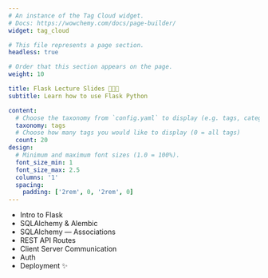 ```yaml
---
# An instance of the Tag Cloud widget.
# Docs: https://wowchemy.com/docs/page-builder/
widget: tag_cloud

# This file represents a page section.
headless: true

# Order that this section appears on the page.
weight: 10

title: Flask Lecture Slides 👩🏼‍🏫
subtitle: Learn how to use Flask Python

content:
  # Choose the taxonomy from `config.yaml` to display (e.g. tags, categories)
  taxonomy: tags
  # Choose how many tags you would like to display (0 = all tags)
  count: 20
design:
  # Minimum and maximum font sizes (1.0 = 100%).
  font_size_min: 1
  font_size_max: 2.5
  columns: '1'
  spacing:
    padding: ['2rem', 0, '2rem', 0]
---
```


- Intro to Flask
- SQLAlchemy & Alembic
- SQLAlchemy — Associations
- REST API Routes
- Client Server Communication 
- Auth
- Deployment  ✨
